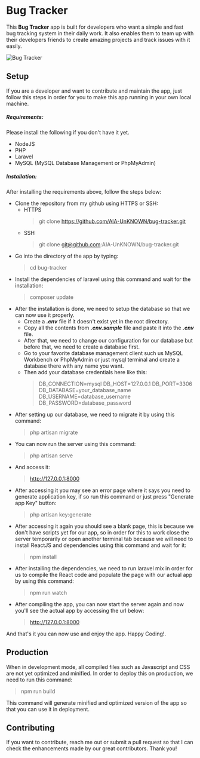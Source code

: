 # Bug Tracker

This **Bug Tracker** app is built for developers who want a simple and fast bug tracking system in their daily work. It also enables them to team up with their developers friends to create amazing projects and track issues with it easily.

![Bug Tracker](https://aia-unknown.github.io/Portfolio/images/bug-tracker.png)


## Setup

If you are a developer and want to contribute and maintain the app, just follow this steps in order for you to make this app running in your own local machine.


##### Requirements:

Please install the following if you don't have it yet.

* NodeJS
* PHP
* Laravel
* MySQL (MySQL Database Management or PhpMyAdmin)

##### Installation:

After installing the requirements above, follow the steps below:

* Clone the repository from my github using HTTPS or SSH:
  * HTTPS
    > git clone https://github.com/AIA-UnKNOWN/bug-tracker.git
  * SSH
    > git clone git@github.com:AIA-UnKNOWN/bug-tracker.git
* Go into the directory of the app by typing:
  > cd bug-tracker
* Install the dependencies of laravel using this command and wait for the installation:
  > composer update
* After the installation is done, we need to setup the database so that we can now use it properly.
  * Create a ***.env*** file if it doesn't exist yet in the root directory.
  * Copy all the contents from ***.env.sample*** file and paste it into the ***.env*** file.
  * After that, we need to change our configuration for our database but before that, we need to create a database first.
  * Go to your favorite database management client such us MySQL Workbench or PhpMyAdmin or just mysql terminal and create a database there with any name you want.
  * Then add your database credentials here like this:
    > DB_CONNECTION=mysql
    > DB_HOST=127.0.0.1
    > DB_PORT=3306
    > DB_DATABASE=your_database_name
    > DB_USERNAME=database_username
    > DB_PASSWORD=database_password
* After setting up our database, we need to migrate it by using this command:
  > php artisan migrate
* You can now run the server using this command:
  > php artisan serve
* And access it:
  > http://127.0.0.1:8000
* After accessing it you may see an error page where it says you need to generate application key, if so run this command or just press "Generate app Key" button:
  > php artisan key:generate
* After accessing it again you should see a blank page, this is because we don't have scripts yet for our app, so in order for this to work close the server temporarily or open another terminal tab because we will need to install ReactJS and dependencies using this command and wait for it:
  > npm install
* After installing the dependencies, we need to run laravel mix in order for us to compile the React code and populate the page with our actual app by using this command:
  > npm run watch
* After compiling the app, you can now start the server again and now you'll see the actual app by accessing the url below:
  > http://127.0.0.1:8000

And that's it you can now use and enjoy the app. Happy Coding!.

## Production

When in development mode, all compiled files such as Javascript and CSS are not yet optimized and minified. In order to deploy this on production, we need to run this command:
> npm run build

This command will generate minified and optimized version of the app so that you can use it in deployment.


## Contributing

If you want to contribute, reach me out or submit a pull request so that I can check the enhancements made by our great contributors. Thank you!